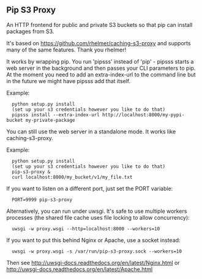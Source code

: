 Pip S3 Proxy
----

An HTTP frontend for public and private S3 buckets so that pip can
install packages from S3.

It's based on https://github.com/rhelmer/caching-s3-proxy and supports
many of the same features.  Thank you rhelmer!

It works by wrapping pip.  You run 'pipsss' instead of 'pip' - pipsss
starts a web server in the background and then passes your CLI
parameters to pip.  At the moment you need to add an extra-index-url
to the command line but in the future we might have pipsss add that
itself.

Example:
```
  python setup.py install
  (set up your s3 credentials however you like to do that)
  pipsss install --extra-index-url http://localhost:8000/my-pypi-bucket my-private-package
```

You can still use the web server in a standalone mode.  It works like
caching-s3-proxy.

Example:
```
  python setup.py install
  (set up your s3 credentials however you like to do that)
  pip-s3-proxy &
  curl localhost:8000/my_bucket/v1/my_file.txt
```

If you want to listen on a different port, just set the PORT variable:
```
  PORT=9999 pip-s3-proxy
```

Alternatively, you can run under uwsgi. It's safe to use multiple workers
processes (the shared file cache uses file locking to allow concurrency):
```
  uwsgi -w proxy.wsgi --http=localhost:8000 --workers=10
```

If you want to put this behind Nginx or Apache, use a socket instead:
```
  uwsgi -w proxy.wsgi -s /var/run/pip-s3-proxy.sock --workers=10
```

Then see http://uwsgi-docs.readthedocs.org/en/latest/Nginx.html or
http://uwsgi-docs.readthedocs.org/en/latest/Apache.html
